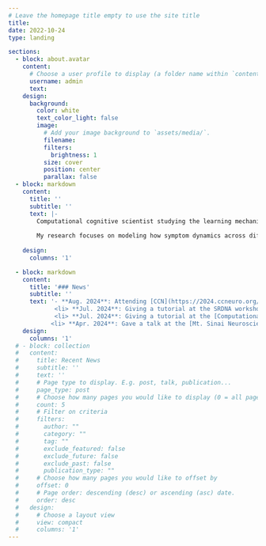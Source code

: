 ```yaml
---
# Leave the homepage title empty to use the site title
title:
date: 2022-10-24
type: landing

sections:
  - block: about.avatar
    content:
      # Choose a user profile to display (a folder name within `content/authors/`)
      username: admin
      text: 
    design:
      background:
        color: white
        text_color_light: false
        image:
          # Add your image background to `assets/media/`.
          filename: 
          filters:
            brightness: 1
          size: cover
          position: center
          parallax: false
  - block: markdown
    content:
      title: ''
      subtitle: ''
      text: |-
        Computational cognitive scientist studying the learning mechanisms underlying changes in mental health. Leading a [research group](https://radulesculab.org/) at the Mt. Sinai Center for Computational Psychiatry. 
        
        My research focuses on modeling how symptom dynamics across different diagnostic categories emerge from the interaction of cognitive and affective processes. Methods: reinforcement learning, Bayesian inference, behavioral experiments, virtual reality.  
 
    design:
      columns: '1'

  - block: markdown
    content:
      title: '### News'
      subtitle: ''
      text: '- **Aug. 2024**: Attending [CCN](https://2024.ccneuro.org/) at MIT. 
             <li> **Jul. 2024**: Giving a tutorial at the SRDNA workshop at Penn. </li>
             <li> **Jul. 2024**: Giving a tutorial at the [Computational Psychiatry Conference](https://www.cpconf.org/) at UMN. </li> 
            <li> **Apr. 2024**: Gave a talk at the [Mt. Sinai Neuroscience retreat](https://friedmanbrain.icahn.mssm.edu/retreat-24/?). </li>'
    design:
      columns: '1'
  # - block: collection
  #   content:
  #     title: Recent News
  #     subtitle: ''
  #     text: ''
  #     # Page type to display. E.g. post, talk, publication...
  #     page_type: post
  #     # Choose how many pages you would like to display (0 = all pages)
  #     count: 5
  #     # Filter on criteria
  #     filters:
  #       author: ""
  #       category: ""
  #       tag: ""
  #       exclude_featured: false
  #       exclude_future: false
  #       exclude_past: false
  #       publication_type: ""
  #     # Choose how many pages you would like to offset by
  #     offset: 0
  #     # Page order: descending (desc) or ascending (asc) date.
  #     order: desc
  #   design:
  #     # Choose a layout view
  #     view: compact
  #     columns: '1'
---
```

